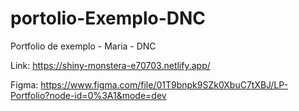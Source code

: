# portolio-Exemplo-DNC
Portfolio de exemplo - Maria - DNC

Link: https://shiny-monstera-e70703.netlify.app/

Figma: https://www.figma.com/file/01T9bnpk9SZk0XbuC7tXBJ/LP-Portfolio?node-id=0%3A1&mode=dev
